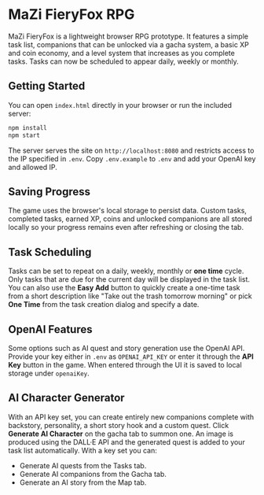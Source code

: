 # MaZi FieryFox RPG

MaZi FieryFox is a lightweight browser RPG prototype. It features a simple task list, companions that can be unlocked via a gacha system, a basic XP and coin economy, and a level system that increases as you complete tasks. Tasks can now be scheduled to appear daily, weekly or monthly.

## Getting Started

You can open `index.html` directly in your browser or run the included server:

```bash
npm install
npm start
```

The server serves the site on `http://localhost:8080` and restricts access to the IP specified in `.env`.
Copy `.env.example` to `.env` and add your OpenAI key and allowed IP.


## Saving Progress

The game uses the browser's local storage to persist data. Custom tasks, completed tasks, earned XP, coins and unlocked companions are all stored locally so your progress remains even after refreshing or closing the tab.

## Task Scheduling

Tasks can be set to repeat on a daily, weekly, monthly or **one time** cycle. Only tasks that are due for the current day will be displayed in the task list.
You can also use the **Easy Add** button to quickly create a one-time task from a short description like "Take out the trash tomorrow morning" or pick **One Time** from the task creation dialog and specify a date.

## OpenAI Features

Some options such as AI quest and story generation use the OpenAI API. Provide your key either in `.env` as `OPENAI_API_KEY` or enter it through the **API Key** button in the game. When entered through the UI it is saved to local storage under `openaiKey`.
## AI Character Generator

With an API key set, you can create entirely new companions complete with backstory, personality, a short story hook and a custom quest. Click **Generate AI Character** on the gacha tab to summon one. An image is produced using the DALL·E API and the generated quest is added to your task list automatically.
With a key set you can:
 - Generate AI quests from the Tasks tab.
 - Generate AI companions from the Gacha tab.
 - Generate an AI story from the Map tab.


